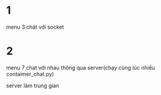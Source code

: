 # 1
menu 3 chát với socket
# 2
menu 7 chat với nhau thông qua server(chạy cùng lúc nhiều contaimer_chat.py)

server làm trung gian
